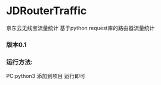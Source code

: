# JDRouterTraffic
京东云无线宝流量统计
基于python request库的路由器流量统计
<h3>版本0.1</h3>
<h3>运行方法:</h3>
PC:python3 添加到项目 运行即可
